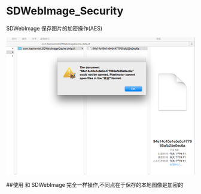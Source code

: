 # SDWebImage_Security
SDWebImage 保存图片的加密操作(AES)

![QQ20150918-2.png](./QQ20150918-2.png)

##使用
和 SDWebImage 完全一样操作,不同点在于保存的本地图像是加密的